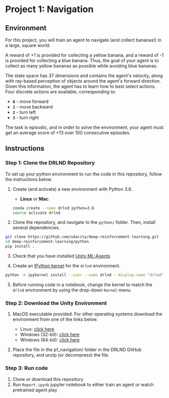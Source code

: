 # Project 1: Navigation

## Environment

For this project, you will train an agent to navigate (and collect bananas!) in a large, square world.

A reward of +1 is provided for collecting a yellow banana, and a reward of -1 is provided for collecting a blue banana. Thus, the goal of your agent is to collect as many yellow bananas as possible while avoiding blue bananas.

The state space has 37 dimensions and contains the agent's velocity, along with ray-based perception of objects around the agent's forward direction. Given this information, the agent has to learn how to best select actions. Four discrete actions are available, corresponding to:

- **`0`** - move forward
- **`1`** - move backward
- **`2`** - turn left
- **`3`** - turn right

The task is episodic, and in order to solve the environment, your agent must get an average score of +13 over 100 consecutive episodes.

## Instructions

### Step 1: Clone the DRLND Repository

To set up your python environment to run the code in this repository, follow the instructions below.

1. Create (and activate) a new environment with Python 3.6.

	- __Linux__ or __Mac__:
	```bash
	conda create --name drlnd python=3.6
	source activate drlnd
	```

  2. Clone the repository, and navigate to the `python/` folder.  Then, install several dependencies.
  ```bash
  git clone https://github.com/udacity/deep-reinforcement-learning.git
  cd deep-reinforcement-learning/python
  pip install .
  ```

  3. Check that you have installed [Unity ML-Agents](https://github.com/Unity-Technologies/ml-agents/blob/master/docs/Installation.md)

  4. Create an [IPython kernel](http://ipython.readthedocs.io/en/stable/install/kernel_install.html) for the `drlnd` environment.
  ```bash
  python -m ipykernel install --user --name drlnd --display-name "drlnd"
  ```

  5. Before running code in a notebook, change the kernel to match the `drlnd` environment by using the drop-down `Kernel` menu.

### Step 2: Download the Unity Environment

1. MacOS executable provided. For other operating systems download the environment from one of the links below.
    - Linux: [click here](https://s3-us-west-1.amazonaws.com/udacity-drlnd/P1/Banana/Banana_Linux.zip)
    - Windows (32-bit): [click here](https://s3-us-west-1.amazonaws.com/udacity-drlnd/P1/Banana/Banana_Windows_x86.zip)
    - Windows (64-bit): [click here](https://s3-us-west-1.amazonaws.com/udacity-drlnd/P1/Banana/Banana_Windows_x86_64.zip)


2. Place the file in the p1_navigation/ folder in the DRLND GitHub repository, and unzip (or decompress) the file.

### Step 3:	Run code

1. Clone or download this repository
2. Run `Report.ipynb` jupyter notebook to either train an agent or watch pretrained agent play
